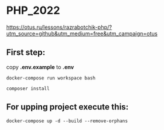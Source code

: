 # PHP_2022

https://otus.ru/lessons/razrabotchik-php/?utm_source=github&utm_medium=free&utm_campaign=otus

## First step:
copy **.env.example** to **.env**

`docker-compose run workspace bash`

`composer install`

## For upping project execute this:
`docker-compose up -d --build --remove-orphans`
